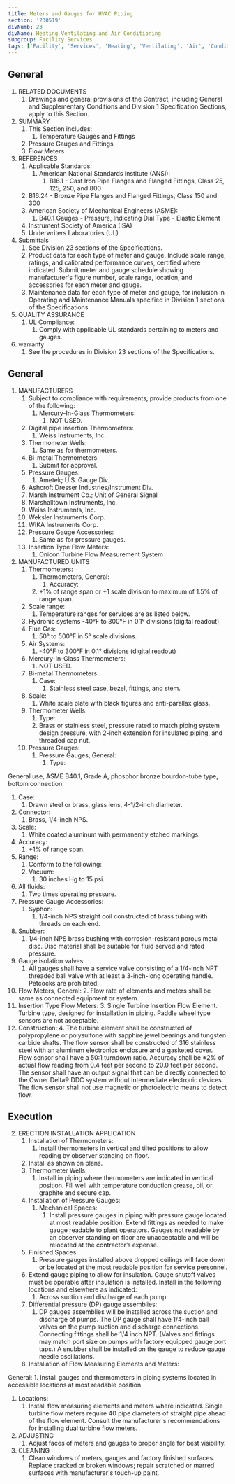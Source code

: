 ```yaml
---
title: Meters and Gauges for HVAC Piping
section: '230519'
divNumb: 23
divName: Heating Ventilating and Air Conditioning
subgroup: Facility Services
tags: ['Facility', 'Services', 'Heating', 'Ventilating', 'Air', 'Conditioning', 'Meters', 'Gauges', 'HVAC', 'Piping']
---
```


## General

1. RELATED DOCUMENTS
   1. Drawings and general provisions of the Contract, including General and Supplementary Conditions and Division 1 Specification Sections, apply to this Section.
1. SUMMARY
   1. This Section includes:
      1. Temperature Gauges and Fittings
   1. Pressure Gauges and Fittings
   1. Flow Meters
1. REFERENCES
   1. Applicable Standards:
      1. American National Standards Institute (ANSI):
            1. B16.1 - Cast Iron Pipe Flanges and Flanged Fittings, Class 25, 125, 250, and 800
   1. B16.24 - Bronze Pipe Flanges and Flanged Fittings, Class 150 and 300
   1. American Society of Mechanical Engineers (ASME):
      1. B40.1 Gauges - Pressure, Indicating Dial Type - Elastic Element
   1. Instrument Society of America (ISA)
   1. Underwriters Laboratories (UL)
1. Submittals
	1. See Division 23 sections of the Specifications. 
   1. Product data for each type of meter and gauge. Include scale range, ratings, and calibrated performance curves, certified where indicated. Submit meter and gauge schedule showing manufacturer's figure number, scale range, location, and accessories for each meter and gauge.
   1. Maintenance data for each type of meter and gauge, for inclusion in Operating and Maintenance Manuals specified in Division 1 sections of the Specifications.
1. QUALITY ASSURANCE
   1. UL Compliance:
      1. Comply with applicable UL standards pertaining to meters and gauges.
1. warranty
   1. See the procedures in Division 23 sections of the Specifications. 

## General

1. MANUFACTURERS
   1. Subject to compliance with requirements, provide products from one of the following:
      1. Mercury-In-Glass Thermometers:
         1. NOT USED.
   1. Digital pipe insertion Thermometers:
      1. Weiss Instruments, Inc.
   1. Thermometer Wells:
      1. Same as for thermometers.
   1. Bi-metal Thermometers:
      1. Submit for approval.
   1. Pressure Gauges:
      1. Ametek; U.S. Gauge Div.
   1. Ashcroft Dresser Industries/Instrument Div.
   1. Marsh Instrument Co.; Unit of General Signal
   1. Marshalltown Instruments, Inc.
   1. Weiss Instruments, Inc.
   1. Weksler Instruments Corp.
   1. WIKA Instruments Corp.
   1. Pressure Gauge Accessories:
      1. Same as for pressure gauges.
   1. Insertion Type Flow Meters:
      1. Onicon Turbine Flow Measurement System
1. MANUFACTURED UNITS
   1. Thermometers:
      1. Thermometers, General:
            1. Accuracy:
      1. +1% of range span or +1 scale division to maximum of 1.5% of range span.
   1. Scale range:
      1. Temperature ranges for services are as listed below.
   1. Hydronic systems -40°F to 300°F in 0.1° divisions (digital readout)
   1. Flue Gas:
      1. 50° to 500°F in 5° scale divisions.
   1. Air Systems:
      1. -40°F to 300°F in 0.1° divisions (digital readout)
   1. Mercury-In-Glass Thermometers:
      1. NOT USED.
   1. Bi-metal Thermometers:
      1. Case:
         1. Stainless steel case, bezel, fittings, and stem.
   1. Scale:
      1. White scale plate with black figures and anti-parallax glass.
   1. Thermometer Wells:
      1. Type:
      1. Brass or stainless steel, pressure rated to match piping system design pressure, with 2-inch extension for insulated piping, and threaded cap nut.
   1. Pressure Gauges:
      1. Pressure Gauges, General:
            1. Type:

General use, ASME B40.1, Grade A, phosphor bronze bourdon-tube type, bottom connection.
   1. Case:
      1. Drawn steel or brass, glass lens, 4-1/2-inch diameter.
   2. Connector:
      1. Brass, 1/4-inch NPS.
   3. Scale:
      1. White coated aluminum with permanently etched markings.
   4. Accuracy:
      1. +1% of range span.
   5. Range:
      1. Conform to the following:
      2. Vacuum:
         1. 30 inches Hg to 15 psi.
   6. All fluids:
      1. Two times operating pressure.
   7. Pressure Gauge Accessories:
      1. Syphon:
         1. 1/4-inch NPS straight coil constructed of brass tubing with threads on each end.
   8. Snubber:
      1. 1/4-inch NPS brass bushing with corrosion-resistant porous metal disc. Disc material shall be suitable for fluid served and rated pressure.
   9. Gauge isolation valves:
      1. All gauges shall have a service valve consisting of a 1/4-inch NPT threaded ball valve with at least a 3-inch-long operating handle. Petcocks are prohibited.
   10. Flow Meters, General:
      2. Flow rate of elements and meters shall be same as connected equipment or system.
   11. Insertion Type Flow Meters:
      3. Single Turbine Insertion Flow Element. Turbine type, designed for installation in piping. Paddle wheel type sensors are not acceptable.
   12. Construction:
      4. The turbine element shall be constructed of polypropylene or polysulfone with sapphire jewel bearings and tungsten carbide shafts. The flow sensor shall be constructed of 316 stainless steel with an aluminum electronics enclosure and a gasketed cover. Flow sensor shall have a 50:1 turndown ratio. Accuracy shall be ±2% of actual flow reading from 0.4 feet per second to 20.0 feet per second. The sensor shall have an output signal that can be directly connected to the Owner Delta® DDC system without intermediate electronic devices. The flow sensor shall not use magnetic or photoelectric means to detect flow.

## Execution

2. ERECTION INSTALLATION APPLICATION
   1. Installation of Thermometers:
      1. Install thermometers in vertical and tilted positions to allow reading by observer standing on floor.
   2. Install as shown on plans.
   3. Thermometer Wells:
      1. Install in piping where thermometers are indicated in vertical position. Fill well with temperature conduction grease, oil, or graphite and secure cap.
   4. Installation of Pressure Gauges:
      1. Mechanical Spaces:
         1. Install pressure gauges in piping with pressure gauge located at most readable position. Extend fittings as needed to make gauge readable to plant operators. Gauges not readable by an observer standing on floor are unacceptable and will be relocated at the contractor’s expense.
   5. Finished Spaces:
      1. Pressure gauges installed above dropped ceilings will face down or be located at the most readable position for service personnel.
   6. Extend gauge piping to allow for insulation. Gauge shutoff valves must be operable after insulation is installed. Install in the following locations and elsewhere as indicated:
      1. Across suction and discharge of each pump.
   7. Differential pressure (DP) gauge assemblies:
      1. DP gauges assemblies will be installed across the suction and discharge of pumps. The DP gauge shall have 1/4-inch ball valves on the pump suction and discharge connections. Connecting fittings shall be 1/4 inch NPT. (Valves and fittings may match port size on pumps with factory equipped gauge port taps.) A snubber shall be installed on the gauge to reduce gauge needle oscillations.
   8. Installation of Flow Measuring Elements and Meters:

General:
         1. Install gauges and thermometers in piping systems located in accessible locations at most readable position.
   1. Locations:
      1. Install flow measuring elements and meters where indicated. Single turbine flow meters require 40 pipe diameters of straight pipe ahead of the flow element. Consult the manufacturer's recommendations for installing dual turbine flow meters.
1. ADJUSTING
   1. Adjust faces of meters and gauges to proper angle for best visibility.
2. CLEANING
   1. Clean windows of meters, gauges and factory finished surfaces. Replace cracked or broken windows; repair scratched or marred surfaces with manufacturer's touch-up paint.

